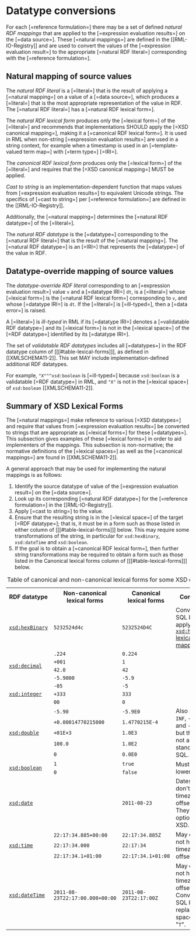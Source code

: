 # Datatype conversions

For each [=reference formulation=] there may be a set of defined <dfn data-lt="natural mapping">natural RDF mappings</dfn> that are applied to the [=expression evaluation results=] on the [=data source=]. These [=natural mappings=] are defined in the [[RML-IO-Registry]] and are used to convert the values of the [=expression evaluation result=] to the appropriate [=natural RDF literal=] corresponding with the [=reference formulation=].

## Natural mapping of source values

The <dfn>natural RDF literal</dfn> is a [=literal=] that is the result of applying a [=natural mapping=] on a value of a [=data source=], which produces a [=literal=] that is the most appropriate representation of the value in RDF. The [=natural RDF literal=] has a [=natural RDF lexical form=].

The <dfn>natural RDF lexical form</dfn> produces only the [=lexical form=] of the [=literal=] and recommends that implementations SHOULD apply the [=XSD canonical mapping=], making it a [=canonical RDF lexical form=]. It is used in RML when non-string [=expression evaluation results=] are used in a string context, for example when a timestamp is used in an [=template-valued term map=] with [=term type=] [=IRI=].

The <dfn>canonical RDF lexical form</dfn> produces only the [=lexical form=] of the [=literal=] and requires that the [=XSD canonical mapping=] MUST be applied. 

<dfn>Cast to string</dfn> is an implementation-dependent function that maps values from [=expression evaluation results=] to equivalent Unicode strings. The specifics of [=cast to string=] per [=reference formulation=] are defined in the [[RML-IO-Registry]].

Additionally, the [=natural mapping=] determines the [=natural RDF datatype=] of the [=literal=].

The <dfn>natural RDF datatype</dfn> is the [=datatype=] corresponding to the [=natural RDF literal=] that is the result of the [=natural mapping=]. The [=natural RDF datatype=] is an [=IRI=] that represents the [=datatype=] of the value in RDF.

## Datatype-override mapping of source values

The <dfn>datatype-override RDF literal</dfn> corresponding to an [=expression evaluation result=] value `v` and a [=datatype IRI=] `dt`, is a [=literal=] whose [=lexical form=] is the [=natural RDF lexical form=] corresponding to `v`, and whose [=datatype IRI=] is `dt`. If the [=literal=] is [=ill-typed=], then a [=data error=] is raised.

A [=literal=] is <dfn data-lt="ill-typed literal">ill-typed</dfn> in RML if its [=datatype IRI=] denotes a [=validatable RDF datatype=] and its [=lexical form=] is not in the [=lexical space=] of the [=RDF datatype=] identified by its [=datatype IRI=].

The set of <dfn>validatable RDF datatypes</dfn> includes all [=datatypes=] in the RDF datatype column of [[[#table-lexical-forms]]], as defined in [[XMLSCHEMA11-2]]. This set MAY include implementation-defined additional RDF datatypes.

For example, `"X"^^xsd:boolean` is [=ill-typed=] because `xsd:boolean` is a validatable [=RDF datatype=] in RML, and `"X"` is not in the [=lexical space=] of `xsd:boolean` [[XMLSCHEMA11-2]].

<section class="informative">
<h2>Summary of XSD Lexical Forms</h2>

The [=natural mappings=] make reference to various [=XSD datatypes=] and require that values from [=expression evaluation results=] be converted to strings that are appropriate as [=lexical forms=] for these [=datatypes=]. This subsection gives examples of these [=lexical forms=] in order to aid implementers of the mappings. This subsection is non-normative; the normative definitions of the [=lexical spaces=] as well as the [=canonical mappings=] are found in [[XMLSCHEMA11-2]].

A general approach that may be used for implementing the natural mappings is as follows:

1. Identify the source datatype of value of the [=expression evaluation result=] on the [=data source=].
1. Look up its corresponding [=natural RDF datatype=] for the [=reference formulation=] in the [[RML-IO-Registry]].
1. Apply [=cast to string=] to the value.
1. Ensure that the resulting string is in the [=lexical space=] of the target [=RDF datatype=]; that is, it must be in a form such as those listed in either column of [[[#table-lexical-forms]]] below. This may require some transformations of the string, in particular for `xsd:hexBinary`, `xsd:dateTime` and `xsd:boolean`.
1. If the goal is to obtain a [=canonical RDF lexical form=], then further string transformations may be required to obtain a form such as those listed in the Canonical lexical forms column of [[[#table-lexical-forms]]] below.

<table class="numbered" id="table-lexical-forms">
<caption>Table of canonical and non-canonical lexical forms for some XSD datatypes</caption>
<tbody>
  <tr>
    <th>RDF datatype</th>
    <th>Non-canonical lexical forms</th>
    <th>Canonical lexical forms</th>
    <th>Comments</th>
  </tr>
  <tr>
    <td><code><a href="https://www.w3.org/TR/xmlschema11-2/#hexBinary">xsd:hexBinary</a></code></td>
    <td><code>5232524d4c</code></td>
    <td><code>5232524D4C</code></td>
    <td>Convert from SQL by applying <a href="https://www.w3.org/TR/xmlschema11-2/#hexBinary"><code>xsd:hexBinary</code> lexical mapping</a>.</td>
  </tr>
  <tr>
    <td rowspan="4"><code><a href="https://www.w3.org/TR/xmlschema11-2/#decimal">xsd:decimal</a></code></td>
    <td><code>.224</code></td>
    <td><code>0.224</code></td>
    <td rowspan="4"></td>
  </tr>
  <tr>
    <td><code>+001</code></td>
    <td><code>1</code></td>
  </tr>
  <tr>
    <td><code>42.0</code></td>
    <td><code>42</code></td>
  </tr>
  <tr>
    <td><code>-5.9000</code></td>
    <td><code>-5.9</code></td>
  </tr>
  <tr>
    <td rowspan="3"><code><a href="https://www.w3.org/TR/xmlschema11-2/#integer">xsd:integer</a></code></td>
    <td><code>-05</code></td>
    <td><code>-5</code></td>
    <td rowspan="3"></td>
  </tr>
  <tr>
    <td><code>+333</code></td>
    <td><code>333</code></td>
  </tr>
  <tr>
    <td><code>00</code></td>
    <td><code>0</code></td>
  </tr>
  <tr>
    <td rowspan="5"><code><a href="https://www.w3.org/TR/xmlschema11-2/#double">xsd:double</a></code></td>
    <td><code>-5.90</code></td>
    <td><code>-5.9E0</code></td>
    <td rowspan="5">Also supports <code>INF</code>, <code>-INF</code>, <code>NaN</code> and <code>-0.0E0</code>,<br>but these do not appear in standard SQL.</td>
  </tr>
  <tr>
    <td><code>+0.00014770215000</code></td>
    <td><code>1.4770215E-4</code></td>
  </tr>
  <tr>
    <td><code>+01E+3</code></td>
    <td><code>1.0E3</code></td>
  </tr>
  <tr>
    <td><code>100.0</code></td>
    <td><code>1.0E2</code></td>
  </tr>
  <tr>
    <td><code>0</code></td>
    <td><code>0.0E0</code></td>
  </tr>
  <tr>
    <td rowspan="2"><code><a href="https://www.w3.org/TR/xmlschema11-2/#boolean">xsd:boolean</a></code></td>
    <td><code>1</code></td>
    <td><code>true</code></td>
    <td rowspan="2">Must be lowercase.</td>
  </tr>
  <tr>
    <td><code>0</code></td>
    <td><code>false</code></td>
  </tr>
  <tr>
    <td><code><a href="https://www.w3.org/TR/xmlschema11-2/#date">xsd:date</a></code></td>
    <td></td>
    <td><code>2011-08-23</code></td>
    <td>Dates in SQL don't have timezone offsets.<br>They are optional in XSD.</td>
  </tr>
  <tr>
    <td rowspan="3"><code><a href="https://www.w3.org/TR/xmlschema11-2/#time">xsd:time</a></code></td>
    <td><code>22:17:34.885+00:00</code></td>
    <td><code>22:17:34.885Z</code></td>
    <td rowspan="3">May or may not have timezone offset.</td>
  </tr>
  <tr>
    <td><code>22:17:34.000</code></td>
    <td><code>22:17:34</code></td>
  </tr>
  <tr>
    <td><code>22:17:34.1+01:00</code></td>
    <td><code>22:17:34.1+01:00</code></td>
  </tr>
  <tr>
    <td><code><a href="https://www.w3.org/TR/xmlschema11-2/#dateTime">xsd:dateTime</a></code></td>
    <td><code>2011-08-23T22:17:00.000+00:00</code></td>
    <td><code>2011-08-23T22:17:00Z</code></td>
    <td>May or may not have timezone offset.<br>Convert from SQL by replacing space with "<code>T</code>".</td>
  </tr>
</tbody>
</table>

</section>
